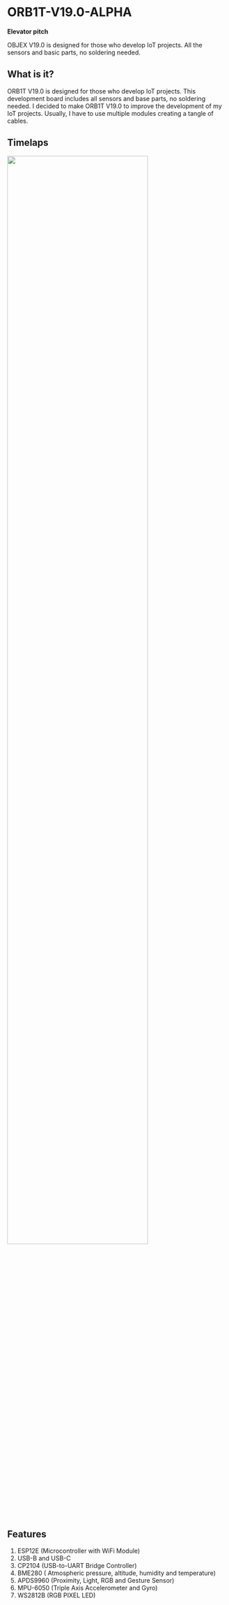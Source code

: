 # ORB1T-V19.0-ALPHA
**Elevator pitch**

OBJEX V19.0 is designed for those who develop IoT projects. All the sensors and basic parts, no soldering needed.
## What is it?

ORB1T V19.0 is designed for those who develop IoT projects. This development board includes all sensors and base parts, no soldering needed. I decided to make ORB1T V19.0 to improve the development of my IoT projects. Usually, I have to use multiple modules creating a tangle of cables.

## Timelaps

[<img src="https://img.youtube.com/vi/vIh-UPjNHHQ/maxresdefault.jpg" width="80%">](https://youtu.be/vIh-UPjNHHQ)

## Features
1) ESP12E (Microcontroller with WiFi Module)
2) USB-B and USB-C
3) CP2104 (USB-to-UART Bridge Controller)
4) BME280 ( Atmospheric pressure, altitude, humidity and temperature)
5) APDS9960 (Proximity, Light, RGB and Gesture Sensor)
6) MPU-6050 (Triple Axis Accelerometer and Gyro)
7) WS2812B (RGB PIXEL LED)
